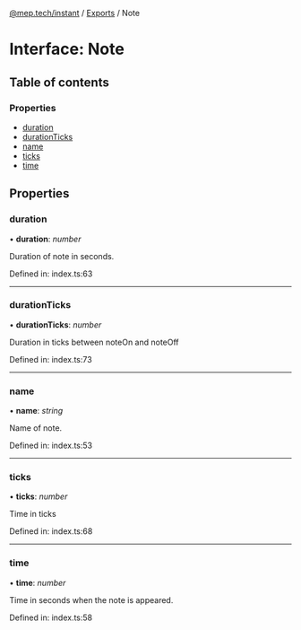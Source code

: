 [@mep.tech/instant](../DOCS.md) / [Exports](../modules.md) / Note

# Interface: Note

## Table of contents

### Properties

- [duration](note.md#duration)
- [durationTicks](note.md#durationticks)
- [name](note.md#name)
- [ticks](note.md#ticks)
- [time](note.md#time)

## Properties

### duration

• **duration**: *number*

Duration of note in seconds.

Defined in: index.ts:63

___

### durationTicks

• **durationTicks**: *number*

Duration in ticks between noteOn and noteOff

Defined in: index.ts:73

___

### name

• **name**: *string*

Name of note.

Defined in: index.ts:53

___

### ticks

• **ticks**: *number*

Time in ticks

Defined in: index.ts:68

___

### time

• **time**: *number*

Time in seconds when the note is appeared.

Defined in: index.ts:58

